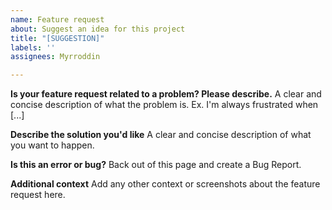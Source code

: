 ```yaml
---
name: Feature request
about: Suggest an idea for this project
title: "[SUGGESTION]"
labels: ''
assignees: Myrroddin

---
```


**Is your feature request related to a problem? Please describe.**
A clear and concise description of what the problem is. Ex. I'm always frustrated when [...]

**Describe the solution you'd like**
A clear and concise description of what you want to happen.

**Is this an error or bug?**
Back out of this page and create a Bug Report.

**Additional context**
Add any other context or screenshots about the feature request here.
